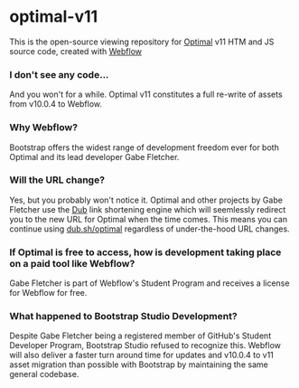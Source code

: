 # optimal-v11
This is the open-source viewing repository for [Optimal](https://dub.sh/optimal) v11 HTM and JS source code, created with [Webflow](https://webflow.com)
### I don't see any code...
And you won't for a while. Optimal v11 constitutes a full re-write of assets from v10.0.4 to Webflow.

### Why Webflow?
Bootstrap offers the widest range of development freedom ever for both Optimal and its lead developer Gabe Fletcher. 

### Will the URL change?
Yes, but you probably won't notice it. Optimal and other projects by Gabe Fletcher use the [Dub](https://dub.sh) link shortening engine which will seemlessly redirect you to the new URL for Optimal when the time comes. This means you can continue using [dub.sh/optimal](https://readymag.com/optimal/splash) regardless of under-the-hood URL changes.

### If Optimal is free to access, how is development taking place on a paid tool like Webflow?
Gabe Fletcher is part of Webflow's Student Program and receives a license for Webflow for free. 

### What happened to Bootstrap Studio Development?
Despite Gabe Fletcher being a registered member of GitHub's Student Developer Program, Bootstrap Studio refused to recognize this. Webflow will also deliver a faster turn around time for updates and v10.0.4 to v11 asset migration than possible with Bootstrap by maintaining the same general codebase. 
